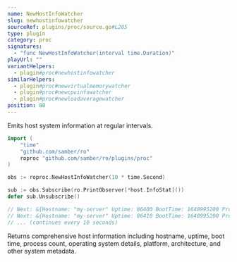 ```yaml
---
name: NewHostInfoWatcher
slug: newhostinfowatcher
sourceRef: plugins/proc/source.go#L205
type: plugin
category: proc
signatures:
  - "func NewHostInfoWatcher(interval time.Duration)"
playUrl: ""
variantHelpers:
  - plugin#proc#newhostinfowatcher
similarHelpers:
  - plugin#proc#newvirtualmemorywatcher
  - plugin#proc#newcpuinfowatcher
  - plugin#proc#newloadaveragewatcher
position: 80
---
```


Emits host system information at regular intervals.

```go
import (
    "time"
    "github.com/samber/ro"
    roproc "github.com/samber/ro/plugins/proc"
)

obs := roproc.NewHostInfoWatcher(10 * time.Second)

sub := obs.Subscribe(ro.PrintObserver[*host.InfoStat]())
defer sub.Unsubscribe()

// Next: &{Hostname: "my-server" Uptime: 86400 BootTime: 1640995200 Procs: 150 OS: "linux" ...}
// Next: &{Hostname: "my-server" Uptime: 86410 BootTime: 1640995200 Procs: 152 OS: "linux" ...}
// ... (continues every 10 seconds)
```

Returns comprehensive host information including hostname, uptime, boot time, process count, operating system details, platform, architecture, and other system metadata.